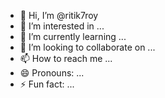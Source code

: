 - 👋 Hi, I’m @ritik7roy
- 👀 I’m interested in ...
- 🌱 I’m currently learning ...
- 💞️ I’m looking to collaborate on ...
- 📫 How to reach me ...
- 😄 Pronouns: ...
- ⚡ Fun fact: ...

<!---
ritik7roy/ritik7roy is a ✨ special ✨ repository because its `README.md` (this file) appears on your GitHub profile.
You can click the Preview link to take a look at your changes.
--->
